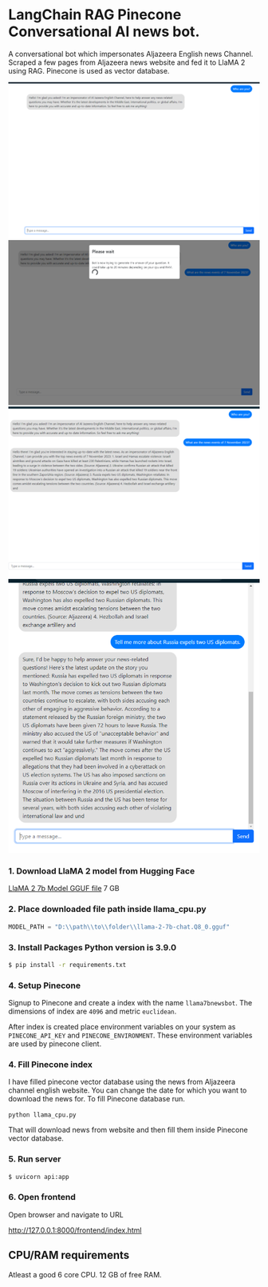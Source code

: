 # LangChain RAG Pinecone Conversational AI news bot.
A conversational bot which impersonates Aljazeera English news Channel. Scraped a few pages from Aljazeera news website and fed it to LlaMA 2 using RAG. Pinecone is used as vector database.

![](/screenshots/who-are-you.PNG)
![](/screenshots/doing-rag-llm-predict.PNG)
![](/screenshots/llm-pinecone-working.PNG)
![](/screenshots/more-results-with-context.PNG)

### 1. Download LlaMA 2 model from Hugging Face

[LlaMA 2 7b Model GGUF file](https://huggingface.co/TheBloke/Llama-2-7b-Chat-GGUF/resolve/main/llama-2-7b-chat.Q8_0.gguf) 7 GB

### 2. Place downloaded file path inside llama_cpu.py

```python
MODEL_PATH = "D:\\path\\to\\folder\\llama-2-7b-chat.Q8_0.gguf"
```

### 3. Install Packages Python version is 3.9.0

```sh
$ pip install -r requirements.txt
```

### 4. Setup Pinecone
Signup to Pinecone and create a index with the name ```llama7bnewsbot```. The dimensions of index are ```4096``` and metric ```euclidean```.

After index is created place environment variables on your system as ```PINECONE_API_KEY``` and ```PINECONE_ENVIRONMENT```. These environment variables are used by pinecone client.

### 4. Fill Pinecone index
I have filled pinecone vector database using the news from Aljazeera channel english website. You can change the date for which you want to download the news for. To fill Pinecone database run.

```python llama_cpu.py```

That will download news from website and then fill them inside Pinecone vector database.
### 5. Run server
```sh
$ uvicorn api:app
```

### 6. Open frontend

Open browser and navigate to URL

http://127.0.0.1:8000/frontend/index.html

## CPU/RAM requirements

Atleast a good 6 core CPU.
12 GB of free RAM.